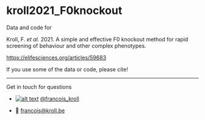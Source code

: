 # kroll2021_F0knockout

Data and code for

Kroll, F. _et al._ 2021. A simple and effective F0 knockout method for rapid screening of behaviour and other complex phenotypes.

https://elifesciences.org/articles/59683

If you use some of the data or code, please cite!

___

Get in touch for questions

  * [![alt text][1.2]][1] [@francois_kroll](https://twitter.com/francois_kroll)

  * :email: francois@kroll.be

<!-- icons with padding -->
[1.1]: http://i.imgur.com/tXSoThF.png (twitter icon with padding)

<!-- icons without padding -->
[1.2]: http://i.imgur.com/wWzX9uB.png (twitter icon without padding)

<!-- links to your social media accounts -->
[1]: https://twitter.com/francois_kroll
